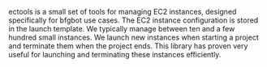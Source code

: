 ectools is a small set of tools for managing EC2 instances, designed specifically for bfgbot use cases. The EC2 instance configuration is stored in the launch template. We typically manage between ten and a few hundred small instances. We launch new instances when starting a project and terminate them when the project ends. This library has proven very useful for launching and terminating these instances efficiently.
